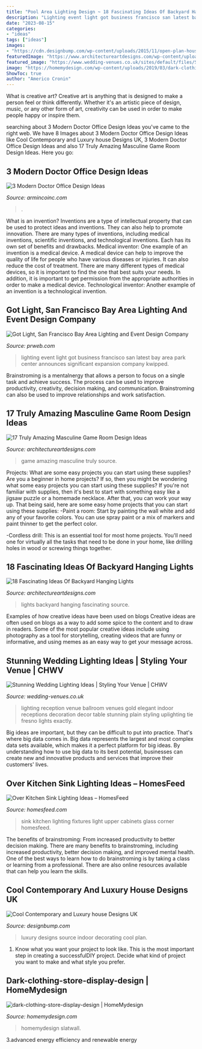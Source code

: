 ```yaml
---
title: "Pool Area Lighting Design ~ 18 Fascinating Ideas Of Backyard Hanging Lights"
description: "Lighting event light got business francisco san latest bay area park center announces significant expansion company kwipped"
date: "2023-08-15"
categories:
- "ideas"
tags: ["ideas"]
images:
- "https://cdn.designbump.com/wp-content/uploads/2015/11/open-plan-house-with-an-indoor-swimming-pool.jpg"
featuredImage: "https://www.architectureartdesigns.com/wp-content/uploads/2015/01/144-630x419.jpg"
featured_image: "https://www.wedding-venues.co.uk/sites/default/files/Stunning-Wedding-Lighting-Ideas-stacyreeves.jpg"
image: "https://homemydesign.com/wp-content/uploads/2019/03/dark-clothing-store-display-design.jpg"
ShowToc: true
author: "Americo Cronin"
---
```



What is creative art?
Creative art is anything that is designed to make a person feel or think differently. Whether it's an artistic piece of design, music, or any other form of art, creativity can be used in order to make people happy or inspire them.

	

		
searching about 3 Modern Doctor Office Design Ideas you've came to the right web. We have 8 Images about 3 Modern Doctor Office Design Ideas like Cool Contemporary and Luxury house Designs UK, 3 Modern Doctor Office Design Ideas and also 17 Truly Amazing Masculine Game Room Design Ideas. Here you go:
		
    
## 3 Modern Doctor Office Design Ideas

<img loading=lazy src="https://src.armincoinc.com/data/img/blog/3-modern-doctor-office-design-ideas/david-ross-orthodontics-dental-office-design-1.jpg" onerror="this.onerror=null;this.src='https://tse4.mm.bing.net/th?id=OIP.z0vkyBeJcBeqNJMY_-TMrgHaES&amp;pid=15.1';" alt="3 Modern Doctor Office Design Ideas">

_Source: armincoinc.com_

>. 

	

What is an invention?
Inventions are a type of intellectual property that can be used to protect ideas and inventions. They can also help to promote innovation. There are many types of inventions, including medical inventions, scientific inventions, and technological inventions. Each has its own set of benefits and drawbacks.
Medical inventor: 
One example of an invention is a medical device. A medical device can help to improve the quality of life for people who have various diseases or injuries. It can also reduce the cost of treatment. 
There are many different types of medical devices, so it is important to find the one that best suits your needs. In addition, it is important to get permission from the appropriate authorities in order to make a medical device. 
Technological inventor: 
Another example of an invention is a technological invention.

    
## Got Light, San Francisco Bay Area Lighting And Event Design Company

<img loading=lazy src="https://ww1.prweb.com/prfiles/2013/04/24/10668308/i-fGh24GX-XL.jpg" onerror="this.onerror=null;this.src='https://tse3.mm.bing.net/th?id=OIP.wipMCMDzM3Na6cyLJVgY0QHaE8&amp;pid=15.1';" alt="Got Light, San Francisco Bay Area Lighting and Event Design Company">

_Source: prweb.com_

>lighting event light got business francisco san latest bay area park center announces significant expansion company kwipped. 

	

Brainstroming is a mentalnergy that allows a person to focus on a single task and achieve success. The process can be used to improve productivity, creativity, decision making, and communication. Brainstroming can also be used to improve relationships and work satisfaction.

    
## 17 Truly Amazing Masculine Game Room Design Ideas

<img loading=lazy src="https://www.architectureartdesigns.com/wp-content/uploads/2015/01/144-630x419.jpg" onerror="this.onerror=null;this.src='https://tse2.mm.bing.net/th?id=OIP.SnAf9n3pTf6-pCQWVAmcbAHaE7&amp;pid=15.1';" alt="17 Truly Amazing Masculine Game Room Design Ideas">

_Source: architectureartdesigns.com_

>game amazing masculine truly source. 

	

Projects: What are some easy projects you can start using these supplies?
Are you a beginner in home projects? If so, then you might be wondering what some easy projects you can start using these supplies? If you're not familiar with supplies, then it's best to start with something easy like a jigsaw puzzle or a homemade necklace. After that, you can work your way up. That being said, here are some easy home projects that you can start using these supplies: 
-Paint a room: Start by painting the wall white and add any of your favorite colors. You can use spray paint or a mix of markers and paint thinner to get the perfect color. 

-Cordless drill: This is an essential tool for most home projects. You'll need one for virtually all the tasks that need to be done in your home, like drilling holes in wood or screwing things together.

    
## 18 Fascinating Ideas Of Backyard Hanging Lights

<img loading=lazy src="https://www.architectureartdesigns.com/wp-content/uploads/2016/06/1-64.jpg" onerror="this.onerror=null;this.src='https://tse2.mm.bing.net/th?id=OIP.AHNEKYRGVeYygqjp766EagAAAA&amp;pid=15.1';" alt="18 Fascinating Ideas Of Backyard Hanging Lights">

_Source: architectureartdesigns.com_

>lights backyard hanging fascinating source. 

	

Examples of how creative ideas have been used on blogs
Creative ideas are often used on blogs as a way to add some spice to the content and to draw in readers. Some of the most popular creative ideas include using photography as a tool for storytelling, creating videos that are funny or informative, and using memes as an easy way to get your message across.

    
## Stunning Wedding Lighting Ideas | Styling Your Venue | CHWV

<img loading=lazy src="https://www.wedding-venues.co.uk/sites/default/files/Stunning-Wedding-Lighting-Ideas-stacyreeves.jpg" onerror="this.onerror=null;this.src='https://tse2.mm.bing.net/th?id=OIP.kXdm3ogkESsSMwoFZGhG_gHaLH&amp;pid=15.1';" alt="Stunning Wedding Lighting Ideas | Styling Your Venue | CHWV">

_Source: wedding-venues.co.uk_

>lighting reception venue ballroom venues gold elegant indoor receptions decoration decor table stunning plain styling uplighting tie fresno lights exactly. 

	

Big ideas are important, but they can be difficult to put into practice. That's where big data comes in. Big data represents the largest and most complex data sets available, which makes it a perfect platform for big ideas. By understanding how to use big data to its best potential, businesses can create new and innovative products and services that improve their customers' lives.

    
## Over Kitchen Sink Lighting Ideas – HomesFeed

<img loading=lazy src="https://homesfeed.com/wp-content/uploads/2015/08/Wall-light-fixtures-over-the-kitchen-sink-small-corner-kitchen-set-white-painted-cabinets-upper-cabinets-with-glass-door-.jpg" onerror="this.onerror=null;this.src='https://tse2.mm.bing.net/th?id=OIP.7fQH8bp7uD-_MnkzHEaFIgHaJ4&amp;pid=15.1';" alt="Over Kitchen Sink Lighting Ideas – HomesFeed">

_Source: homesfeed.com_

>sink kitchen lighting fixtures light upper cabinets glass corner homesfeed. 

	

The benefits of brainstroming: From increased productivity to better decision making.
There are many benefits to brainstroming, including increased productivity, better decision making, and improved mental health. One of the best ways to learn how to do brainstroming is by taking a class or learning from a professional. There are also online resources available that can help you learn the skills.

    
## Cool Contemporary And Luxury House Designs UK

<img loading=lazy src="https://cdn.designbump.com/wp-content/uploads/2015/11/open-plan-house-with-an-indoor-swimming-pool.jpg" onerror="this.onerror=null;this.src='https://tse4.mm.bing.net/th?id=OIP.qkwOsSYJOmyZf8c0OavkAQHaLG&amp;pid=15.1';" alt="Cool Contemporary and Luxury house Designs UK">

_Source: designbump.com_

>luxury designs source indoor decorating cool plan. 

	

1. Know what you want your project to look like. This is the most important step in creating a successfulDIY project. Decide what kind of project you want to make and what style you prefer.

    
## Dark-clothing-store-display-design | HomeMydesign

<img loading=lazy src="https://homemydesign.com/wp-content/uploads/2019/03/dark-clothing-store-display-design.jpg" onerror="this.onerror=null;this.src='https://tse4.mm.bing.net/th?id=OIP._SuGs7X4fthOWCUpzvp0NQHaLH&amp;pid=15.1';" alt="dark-clothing-store-display-design | HomeMydesign">

_Source: homemydesign.com_

>homemydesign slatwall. 

	

3.advanced energy efficiency and renewable energy

